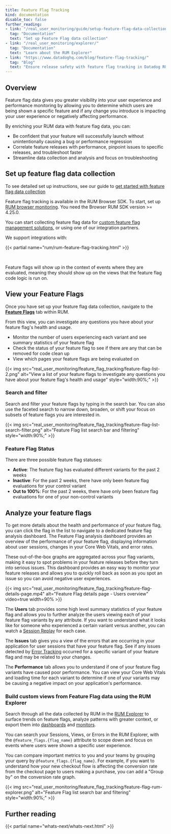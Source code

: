 ```yaml
---
title: Feature Flag Tracking
kind: documentation
disable_toc: false
further_reading:
- link: "/real_user_monitoring/guide/setup-feature-flag-data-collection/"
  tag: "Documentation"
  text: "Set up Feature Flag data collection"
- link: "/real_user_monitoring/explorer/"
  tag: "Documentation"
  text: "Learn about the RUM Explorer"
- link: "https://www.datadoghq.com/blog/feature-flag-tracking/"
  tag: "Blog"
  text: "Ensure release safety with feature flag tracking in Datadog RUM"
---
```


## Overview

Feature flag data gives you greater visibility into your user experience and performance monitoring by allowing you to determine which users are being shown a specific feature and if any change you introduce is impacting your user experience or negatively affecting performance. 

By enriching your RUM data with feature flag data, you can: 
- Be confident that your feature will successfully launch without unintentionally causing a bug or performance regression
- Correlate feature releases with performance, pinpoint issues to specific releases, and troubleshoot faster
- Streamline data collection and analysis and focus on troubleshooting

## Set up feature flag data collection

To see detailed set up instructions, see our guide to [get started with feature flag data collection][1]

Feature flag tracking is available in the RUM Browser SDK. To start, set up [RUM browser monitoring][2]. You need the Browser RUM SDK version >= 4.25.0.

You can start collecting feature flag data for [custom feature flag management solutions][3], or using one of our integration partners. 

We support integrations with:

{{< partial name="rum/rum-feature-flag-tracking.html" >}}

</br>

Feature flags will show up in the context of events where they are evaluated, meaning they should show up on the views that the feature flag code logic is run on.

## View your Feature Flags

Once you have set up your feature flag data collection, navigate to the [**Feature Flags**][4] tab within RUM.

From this view, you can investigate any questions you have about your feature flag's health and usage.
- Monitor the number of users experiencing each variant and see summary statistics of your feature flag
- Check the status of your feature flag to see if there are any that can be removed for code clean up
- View which pages your feature flags are being evaluated on

{{< img src="real_user_monitoring/feature_flag_tracking/feature-flag-list-2.png" alt="View a list of your feature flags to investigate any questions you have about your feature flag's health and usage" style="width:90%;" >}}


### Search and filter
Search and filter your feature flags by typing in the search bar. You can also use the faceted search to narrow down, broaden, or shift your focus on subsets of feature flags you are interested in.

{{< img src="real_user_monitoring/feature_flag_tracking/feature-flag-list-search-filter.png" alt="Feature Flag list search bar and filtering" style="width:90%;" >}}

### Feature Flag Status
There are three possible feature flag statuses:
- **Active**: The feature flag has evaluated different variants for the past 2 weeks
- **Inactive**: For the past 2 weeks, there have only been feature flag evaluations for your control variant
- **Out to 100%**: For the past 2 weeks, there have only been feature flag evaluations for one of your non-control variants

## Analyze your feature flags
To get more details about the health and performance of your feature flag, you can click the flag in the list to navigate to a dedicated feature flag analysis dashboard. The Feature Flag analysis dashboard provides an overview of the performance of your feature flag, displaying information about user sessions, changes in your Core Web Vitals, and error rates. 

These out-of-the-box graphs are aggregated across your flag variants, making it easy to spot problems in your feature releases before they turn into serious issues. This dashboard provides an easy way to monitor your feature releases and allows you to quickly roll back as soon as you spot an issue so you can avoid negative user experiences. 

{{< img src="real_user_monitoring/feature_flag_tracking/feature-flag-details-page.mp4" alt="Feature Flag details page - Users overview" video=true width=90% >}}


The **Users** tab provides some high level summary statistics of your feature flag and allows you to further analyze the users viewing each of your feature flag variants by any attribute. If you want to understand what it looks like for someone who experienced a certain variant versus another, you can watch a [Session Replay][5] for each case.

The **Issues** tab gives you a view of the errors that are occurring in your application for user sessions that have your feature flag. See if any issues detected by [Error Tracking][6] occurred for a specific variant of your feature flag and may be related to your changes.

The **Performance** tab allows you to understand if one of your feature flag variants have caused poor performance. You can view your Core Web Vitals and loading time for each variant to determine if one of your variants may be causing a negative impact on your application's performance.

### Build custom views from Feature Flag data using the RUM Explorer
Search through all the data collected by RUM in the [RUM Explorer][7] to surface trends on feature flags, analyze patterns with greater context, or export them into [dashboards][8] and [monitors][9]. 

You can search your Sessions, Views, or Errors in the RUM Explorer, with the `@feature_flags.{flag_name}` attribute to scope down and focus on events where users were shown a specific user experience.

You can compare important metrics to you and your teams by grouping your query by `@feature_flags.{flag_name}`. For example, if you want to understand how your new checkout flow is affecting the conversion rate from the checkout page to users making a purchase, you can add a "Group by" on the conversion rate graph.

{{< img src="real_user_monitoring/feature_flag_tracking/feature-flag-rum-explorer.png" alt="Feature Flag list search bar and filtering" style="width:90%;" >}}

## Further reading

{{< partial name="whats-next/whats-next.html" >}}

[1]: /real_user_monitoring/guide/setup-feature-flag-data-collection/
[2]: /real_user_monitoring/browser#setup
[3]: /real_user_monitoring/guide/setup-feature-flag-data-collection/?tab=npm#custom-feature-flag-management
[4]: https://app.datadoghq.com/rum/feature-flags
[5]: /real_user_monitoring/session_replay/browser/
[6]: /real_user_monitoring/error_tracking/explorer/#explore-your-issues
[7]: https://app.datadoghq.com/rum/explorer
[8]: /dashboards/
[9]: /monitors/#create-monitors
